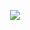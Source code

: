 <p align=center><a href='https://t.ly/vA2ll'><img src='https://s5.gifyu.com/images/SRLNx.png'></a></p>
